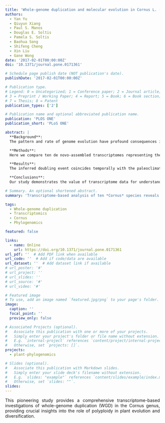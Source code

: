 ```yaml
---
title: 'Whole-genome duplication and molecular evolution in Cornus L. (Cornaceae) – Insights from transcriptome sequences'
authors:
  - Yan Yu
  - Qiuyun Xiang
  - Paul S. Manos
  - Douglas E. Soltis
  - Pamela S. Soltis
  - Baohua Song
  - Shifeng Cheng
  - Xin Liu
  - Gane Wong
date: '2017-02-01T00:00:00Z'
doi: '10.1371/journal.pone.0171361'

# Schedule page publish date (NOT publication's date).
publishDate: '2017-02-01T00:00:00Z'

# Publication type.
# Legend: 0 = Uncategorized; 1 = Conference paper; 2 = Journal article;
# 3 = Preprint / Working Paper; 4 = Report; 5 = Book; 6 = Book section;
# 7 = Thesis; 8 = Patent
publication_types: ['2']

# Publication name and optional abbreviated publication name.
publication: 'PLOS ONE'
publication_short: 'PLoS ONE'

abstract: |
  **Background**:
  The pattern and rate of genome evolution have profound consequences in organismal evolution. Whole-genome duplication (WGD), or polyploidy, has been recognized as an important evolutionary mechanism of plant diversification. However, in non-model plants the molecular signals of genome duplications have remained largely unexplored. High-throughput transcriptome data from next-generation sequencing have set the stage for novel investigations of genome evolution using new bioinformatic and methodological tools in a phylogenetic framework.

  **Methods**:
  Here we compare ten de novo-assembled transcriptomes representing the major lineages of the angiosperm genus *Cornus* (dogwood) and relevant outgroups using a customized pipeline for analyses. Using three distinct approaches, molecular dating of orthologous genes, analyses of the distribution of synonymous substitutions between paralogous genes, and examination of substitution rates through time, we detected a shared WGD event in the late Cretaceous across all taxa sampled.

  **Results**:
  The inferred doubling event coincides temporally with the paleoclimatic changes associated with the initial divergence of the genus into three major lineages. Analyses also showed an acceleration of rates of molecular evolution after WGD. The highest rates of molecular evolution were observed in the transcriptome of the herbaceous lineage, *C. canadensis*, a species commonly found at higher latitudes, including the Arctic.

  **Conclusions**:
  Our study demonstrates the value of transcriptome data for understanding genome evolution in closely related species. The results suggest dramatic increase in sea surface temperature in the late Cretaceous may have contributed to the evolution and diversification of flowering plants.

# Summary. An optional shortened abstract.
summary: 'Transcriptome-based analysis of ten *Cornus* species reveals a shared whole-genome duplication event in the late Cretaceous, coinciding with paleoclimatic changes and accelerated molecular evolution.'

tags:
  - Whole-genome duplication
  - Transcriptomics
  - Cornus
  - Phylogenomics

featured: false

links:
  - name: Online
    url: https://doi.org/10.1371/journal.pone.0171361
url_pdf: ''  # Add PDF link when available
url_code: ''  # Add if code/data are available
url_dataset: ''  # Add dataset link if available
# url_poster: '#'
# url_project: ''
# url_slides: ''
# url_source: '#'
# url_video: '#'

# Featured image
# To use, add an image named `featured.jpg/png` to your page's folder.
image:
  caption: ''
  focal_point: ''
  preview_only: false

# Associated Projects (optional).
#   Associate this publication with one or more of your projects.
#   Simply enter your project's folder or file name without extension.
#   E.g. `internal-project` references `content/project/internal-project/index.md`.
#   Otherwise, set `projects: []`.
projects:
  - plant-phylogenomics

# Slides (optional).
#   Associate this publication with Markdown slides.
#   Simply enter your slide deck's filename without extension.
#   E.g. `slides: "example"` references `content/slides/example/index.md`.
#   Otherwise, set `slides: ""`.
slides:
---
```

<div style="text-align: justify">

This pioneering study provides a comprehensive transcriptome-based investigations of whole-genome duplication (WGD) in the Cornus genus, providing crucial insights into the role of polyploidy in plant evolution and diversification.

</div>
